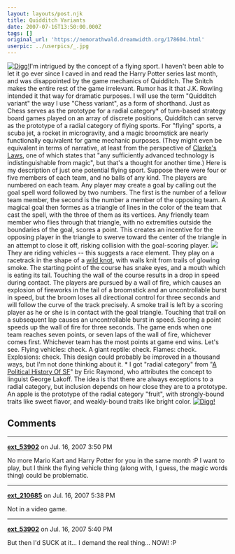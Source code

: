```yaml
---
layout: layouts/post.njk
title: Quidditch Variants
date: 2007-07-16T13:50:00.000Z
tags: []
original_url: 'https://nemorathwald.dreamwidth.org/178604.html'
userpic: ../userpics/_.jpg
---
```

[![Digg!](http://digg.com/img/badges/91x17-digg-button-alt.gif)](http://digg.com/tools/diggthis.js)I'm intrigued by the concept of a flying sport. I haven't been able to let it go ever since I caved in and read the Harry Potter series last month, and was disappointed by the game mechanics of Quidditch. The Snitch makes the entire rest of the game irrelevant. Rumor has it that J.K. Rowling intended it that way for dramatic purposes. I will use the term "Quidditch variant" the way I use "Chess variant", as a form of shorthand. Just as Chess serves as the prototype for a radial category\* of turn-based strategy board games played on an array of discrete positions, Quidditch can serve as the prototype of a radial category of flying sports. For "flying" sports, a scuba jet, a rocket in microgravity, and a magic broomstick are nearly functionally equivalent for game mechanic purposes. (They might even be equivalent in terms of narrative, at least from the perspective of [Clarke's Laws](http://en.wikipedia.org/wiki/Clarke's_three_laws), one of which states that "any sufficiently advanced technology is indistinguishable from magic", but that's a thought for another time.) Here is my description of just one potential flying sport. Suppose there were four or five members of each team, and no balls of any kind. The players are numbered on each team. Any player may create a goal by calling out the goal spell word followed by two numbers. The first is the number of a fellow team member, the second is the number a member of the opposing team. A magical goal then formes as a triangle of lines in the color of the team that cast the spell, with the three of them as its vertices. Any friendly team member who flies through that triangle, with no extremities outside the boundaries of the goal, scores a point. This creates an incentive for the opposing player in the triangle to swerve toward the center of the triangle in an attempt to close it off, risking collision with the goal-scoring player. ![](http://www.theiff.org/images/knot_lecture/knot_cabinet/knot_08.jpg) They are riding vehicles -- this suggests a race element. They play on a racetrack in the shape of a [wild knot](http://www.theiff.org/publications/cab20-millet.html), with walls knit from trails of glowing smoke. The starting point of the course has snake eyes, and a mouth which is eating its tail. Touching the wall of the course results in a drop in speed during contact. The players are pursued by a wall of fire, which causes an explosion of fireworks in the tail of a broomstick and an uncontrollable burst in speed, but the broom loses all directional control for three seconds and will follow the curve of the track precisely. A smoke trail is left by a scoring player as he or she is in contact with the goal triangle. Touching that trail on a subsequent lap causes an uncontrollable burst in speed. Scoring a point speeds up the wall of fire for three seconds. The game ends when one team reaches seven points, or seven laps of the wall of fire, whichever comes first. Whichever team has the most points at game end wins. Let's see. Flying vehicles: check. A giant reptile: check. Flames: check. Explosions: check. This design could probably be improved in a thousand ways, but I'm not done thinking about it. \* I got "radial category" from "[A Political History Of SF](http://www.catb.org/~esr/writings/sf-history.html)" by Eric Raymond, who attributes the concept to linguist George Lakoff. The idea is that there are always exceptions to a radial category, but inclusion depends on how close they are to a prototype. An apple is the prototype of the radial category "fruit", with strongly-bound traits like sweet flavor, and weakly-bound traits like bright color. [![Digg!](http://digg.com/img/badges/91x17-digg-button-alt.gif)](http://digg.com/tools/diggthis.js)

## Comments

---

**[ext_53902](https://www.dreamwidth.org/users/ext_53902)** on Jul. 16, 2007 3:50 PM

No more Mario Kart and Harry Potter for you in the same month :P I want to play, but I think the flying vehicle thing (along with, I guess, the magic words thing) could be problematic.

---

**[ext_210685](https://www.dreamwidth.org/users/ext_210685)** on Jul. 16, 2007 5:38 PM

Not in a video game.

---

**[ext_53902](https://www.dreamwidth.org/users/ext_53902)** on Jul. 16, 2007 5:40 PM

But then I'd SUCK at it... I demand the real thing... NOW! :P
